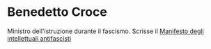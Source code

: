 # Benedetto Croce
Ministro dell'istruzione durante il fascismo. Scrisse il [Manifesto degli intellettuali antifascisti](../opere/Manifesto%20degli%20intellettuali%20antifascisti.md) 